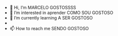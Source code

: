 - 👋 Hi, I’m MARCELO GOSTOSSSS
- 👀 I’m interested in  aprender  COMO SOU GOSTOSO   
- 🌱 I’m currently learning   A SER GOSTOSO  
-
- 📫 How to reach me SENDO GOSTOSO
<!---
MARCELO GOSTOSO/MARCELO GOSTOSO is a ✨ special ✨ repository because its `README.md` (this file) appears on your GitHub profile.
You can click the Preview link to take a look at your changes.
--->
